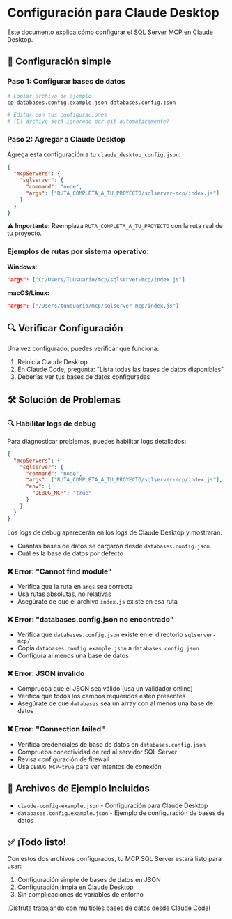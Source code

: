 # Configuración para Claude Desktop

Este documento explica cómo configurar el SQL Server MCP en Claude Desktop.

## 🚀 Configuración simple

### Paso 1: Configurar bases de datos
```bash
# Copiar archivo de ejemplo
cp databases.config.example.json databases.config.json

# Editar con tus configuraciones
# (El archivo será ignorado por git automáticamente)
```

### Paso 2: Agregar a Claude Desktop
Agrega esta configuración a tu `claude_desktop_config.json`:

```json
{
  "mcpServers": {
    "sqlserver": {
      "command": "node",
      "args": ["RUTA_COMPLETA_A_TU_PROYECTO/sqlserver-mcp/index.js"]
    }
  }
}
```

**⚠️ Importante:** Reemplaza `RUTA_COMPLETA_A_TU_PROYECTO` con la ruta real de tu proyecto.

### Ejemplos de rutas por sistema operativo:

**Windows:**
```json
"args": ["C:/Users/TuUsuario/mcp/sqlserver-mcp/index.js"]
```

**macOS/Linux:**
```json
"args": ["/Users/tuusuario/mcp/sqlserver-mcp/index.js"]
```

## 🔍 Verificar Configuración

Una vez configurado, puedes verificar que funciona:

1. Reinicia Claude Desktop
2. En Claude Code, pregunta: "Lista todas las bases de datos disponibles"
3. Deberías ver tus bases de datos configuradas

## 🛠️ Solución de Problemas

### 🔍 Habilitar logs de debug

Para diagnosticar problemas, puedes habilitar logs detallados:

```json
{
  "mcpServers": {
    "sqlserver": {
      "command": "node",
      "args": ["RUTA_COMPLETA_A_TU_PROYECTO/sqlserver-mcp/index.js"],
      "env": {
        "DEBUG_MCP": "true"
      }
    }
  }
}
```

Los logs de debug aparecerán en los logs de Claude Desktop y mostrarán:
- Cuántas bases de datos se cargaron desde `databases.config.json`
- Cuál es la base de datos por defecto

### ❌ Error: "Cannot find module"
- Verifica que la ruta en `args` sea correcta
- Usa rutas absolutas, no relativas
- Asegúrate de que el archivo `index.js` existe en esa ruta

### ❌ Error: "databases.config.json no encontrado"
- Verifica que `databases.config.json` existe en el directorio `sqlserver-mcp/`
- Copia `databases.config.example.json` a `databases.config.json`
- Configura al menos una base de datos

### ❌ Error: JSON inválido
- Comprueba que el JSON sea válido (usa un validador online)
- Verifica que todos los campos requeridos estén presentes
- Asegúrate de que `databases` sea un array con al menos una base de datos

### ❌ Error: "Connection failed"
- Verifica credenciales de base de datos en `databases.config.json`
- Comprueba conectividad de red al servidor SQL Server
- Revisa configuración de firewall
- Usa `DEBUG_MCP=true` para ver intentos de conexión

## 📝 Archivos de Ejemplo Incluidos

- `claude-config-example.json` - Configuración para Claude Desktop
- `databases.config.example.json` - Ejemplo de configuración de bases de datos

## ✅ ¡Todo listo!

Con estos dos archivos configurados, tu MCP SQL Server estará listo para usar:
1. Configuración simple de bases de datos en JSON
2. Configuración limpia en Claude Desktop
3. Sin complicaciones de variables de entorno

¡Disfruta trabajando con múltiples bases de datos desde Claude Code!